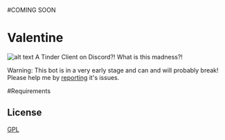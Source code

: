 #COMING SOON

# Valentine
![alt text](https://i.imgur.com/OLJURRD.png)
A Tinder Client on Discord?! What is this madness?!

Warning: This bot is in a very early stage and can and will probably break! Please help me by [reporting](https://github.com/antoniomsantos99/Valentine/issues) it's issues.

#Requirements


## License
[GPL](https://choosealicense.com/licenses/gpl-3.0/)
